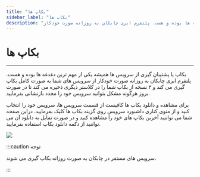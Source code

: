 ```yaml
---
title: "بکاپ ها"
sidebar_label: "بکاپ ها"
description: "بکاپ یا پشتیبان گیری از سرویس ها همیشه یکی از مهم ترین دغدغه ها بوده و هست. پلتفرم ابری چابکان به روزانه صورت خودکار"
---
```


# بکاپ ها
---

بکاپ یا پشتیبان گیری از سرویس ها همیشه یکی از مهم ترین دغدغه ها بوده و هست. پلتفرم ابری چابکان به روزانه صورت خودکار از سرویس های شما به صورت کامل بکاپ گیری می کند و ۳ نسخه از بکاپ شما را در کلاستر دیگری ذخیره می کند تا در صورت بروز هرگونه مشکل بتوانید سرویس خود را مجدد بازنشانی بفرمایید.

برای مشاهده و دانلود بکاپ ها کافیست از قسمت سرویس ها، سرویس خود را انتخاب کنید و از منوی کناری داشبورد سرویس روی گزینه بکاپ ها کلیک بفرمایید. دراین صفحه شما می تواننید آخرین بکاپ های خود را مشاهده کنید و در صورت تمایل به دانلود آن می تواننید از دکمه دانلود بکاپ استفاده بفرمایید.

![](https://s1.chabokan.net/docs/gifs/service/backup.gif)

:::caution توجه

سرویس های مستقر در چابکان به صورت روزانه بکاپ گیری می شوند.

:::
